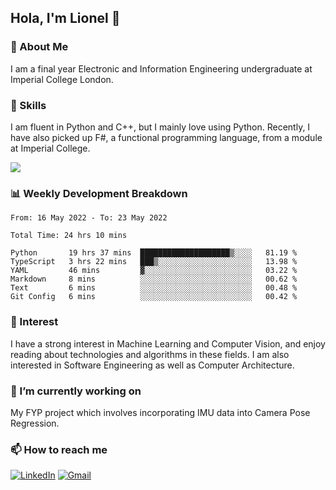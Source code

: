 ## Hola, I'm Lionel 👋

### 🚀 About Me
I am a final year Electronic and Information Engineering undergraduate at Imperial College London. 

### 🔨 Skills 
I am fluent in Python and C++, but I mainly love using Python. Recently, I have also picked up F#, a functional programming language, from a module at Imperial College. 

<img src="https://github-readme-stats.vercel.app/api?username=sytan98&&show_icons=true&title_color=ffffff&icon_color=bb2acf&text_color=daf7dc&bg_color=151515">

### 📊 Weekly Development Breakdown
<!--START_SECTION:waka-->

```text
From: 16 May 2022 - To: 23 May 2022

Total Time: 24 hrs 10 mins

Python       19 hrs 37 mins  ████████████████████▒░░░░   81.19 %
TypeScript   3 hrs 22 mins   ███▒░░░░░░░░░░░░░░░░░░░░░   13.98 %
YAML         46 mins         ▓░░░░░░░░░░░░░░░░░░░░░░░░   03.22 %
Markdown     8 mins          ░░░░░░░░░░░░░░░░░░░░░░░░░   00.62 %
Text         6 mins          ░░░░░░░░░░░░░░░░░░░░░░░░░   00.48 %
Git Config   6 mins          ░░░░░░░░░░░░░░░░░░░░░░░░░   00.42 %
```

<!--END_SECTION:waka-->

### 🌱 Interest 
I have a strong interest in Machine Learning and Computer Vision, and enjoy reading about technologies and algorithms in these fields. I am also interested in Software Engineering as well as Computer Architecture.

### 🔭 I’m currently working on 
My FYP project which involves incorporating IMU data into Camera Pose Regression. 

### 📫 How to reach me
[![LinkedIn](https://img.shields.io/badge/linkedin-%230077B5.svg?style=for-the-badge&logo=linkedin&logoColor=white)](https://www.linkedin.com/in/si-yu-lionel-tan-28a414105/)
[![Gmail](https://img.shields.io/badge/Gmail-D14836?style=for-the-badge&logo=gmail&logoColor=white)](mailto:tansiyu1@gmail.com)
